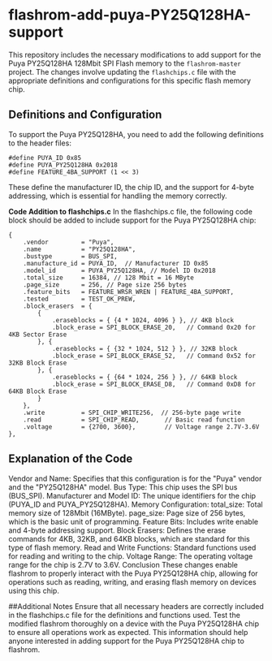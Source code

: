# flashrom-add-puya-PY25Q128HA-support

This repository includes the necessary modifications to add support for the Puya PY25Q128HA 128Mbit SPI Flash memory to the `flashrom-master` project. The changes involve updating the `flashchips.c` file with the appropriate definitions and configurations for this specific flash memory chip.

## Definitions and Configuration

To support the Puya PY25Q128HA, you need to add the following definitions to the header files:
```
#define PUYA_ID 0x85
#define PUYA_PY25Q128HA 0x2018
#define FEATURE_4BA_SUPPORT (1 << 3)
```

These define the manufacturer ID, the chip ID, and the support for 4-byte addressing, which is essential for handling the memory correctly.


**Code Addition to flashchips.c**
In the flashchips.c file, the following code block should be added to include support for the Puya PY25Q128HA chip:
```` 
{
    .vendor         = "Puya",
    .name           = "PY25Q128HA",
    .bustype        = BUS_SPI,
    .manufacture_id = PUYA_ID,  // Manufacturer ID 0x85
    .model_id       = PUYA_PY25Q128HA, // Model ID 0x2018
    .total_size     = 16384, // 128 Mbit = 16 MByte
    .page_size      = 256, // Page size 256 bytes
    .feature_bits   = FEATURE_WRSR_WREN | FEATURE_4BA_SUPPORT,
    .tested         = TEST_OK_PREW,
    .block_erasers  = {
        {
            .eraseblocks = { {4 * 1024, 4096 } }, // 4KB block
            .block_erase = SPI_BLOCK_ERASE_20,   // Command 0x20 for 4KB Sector Erase
        }, {
            .eraseblocks = { {32 * 1024, 512 } }, // 32KB block
            .block_erase = SPI_BLOCK_ERASE_52,   // Command 0x52 for 32KB Block Erase
        }, {
            .eraseblocks = { {64 * 1024, 256 } }, // 64KB block
            .block_erase = SPI_BLOCK_ERASE_D8,   // Command 0xD8 for 64KB Block Erase
        }
    },
    .write          = SPI_CHIP_WRITE256,  // 256-byte page write
    .read           = SPI_CHIP_READ,       // Basic read function
    .voltage        = {2700, 3600},        // Voltage range 2.7V-3.6V
},
````


## Explanation of the Code
Vendor and Name: Specifies that this configuration is for the "Puya" vendor and the "PY25Q128HA" model.
Bus Type: This chip uses the SPI bus (BUS_SPI).
Manufacturer and Model ID: The unique identifiers for the chip (PUYA_ID and PUYA_PY25Q128HA).
Memory Configuration:
total_size: Total memory size of 128Mbit (16MByte).
page_size: Page size of 256 bytes, which is the basic unit of programming.
Feature Bits: Includes write enable and 4-byte addressing support.
Block Erasers: Defines the erase commands for 4KB, 32KB, and 64KB blocks, which are standard for this type of flash memory.
Read and Write Functions: Standard functions used for reading and writing to the chip.
Voltage Range: The operating voltage range for the chip is 2.7V to 3.6V.
Conclusion
These changes enable flashrom to properly interact with the Puya PY25Q128HA chip, allowing for operations such as reading, writing, and erasing flash memory on devices using this chip.

##Additional Notes
Ensure that all necessary headers are correctly included in the flashchips.c file for the definitions and functions used.
Test the modified flashrom thoroughly on a device with the Puya PY25Q128HA chip to ensure all operations work as expected.
This information should help anyone interested in adding support for the Puya PY25Q128HA chip to flashrom.
